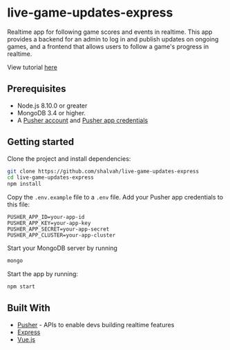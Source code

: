 # live-game-updates-express

Realtime app for following game scores and events in realtime. This app provides a backend for an admin to log in and publish updates on ongoing games, and a frontend that allows users to follow a game's progress in realtime.

View tutorial [here](https://pusher.com/tutorials/live-game-express)

## Prerequisites
- Node.js 8.10.0 or greater
- MongoDB 3.4 or higher.
- A [Pusher account](https://pusher.com/signup) and [Pusher app credentials](http://dashboard.pusher.com/)

## Getting started
Clone the project and install dependencies:

```bash
git clone https://github.com/shalvah/live-game-updates-express
cd live-game-updates-express
npm install
```

Copy the `.env.example` file to a `.env` file. Add your Pusher app credentials to this file:
```
PUSHER_APP_ID=your-app-id
PUSHER_APP_KEY=your-app-key
PUSHER_APP_SECRET=your-app-secret
PUSHER_APP_CLUSTER=your-app-cluster
```

Start your MongoDB server by running
```bash
mongo
```

Start the app by running:

```bash
npm start
```

## Built With

* [Pusher](https://pusher.com/) - APIs to enable devs building realtime features
* [Express](https://expressjs.org)
* [Vue.js](https://vuejs.org)
